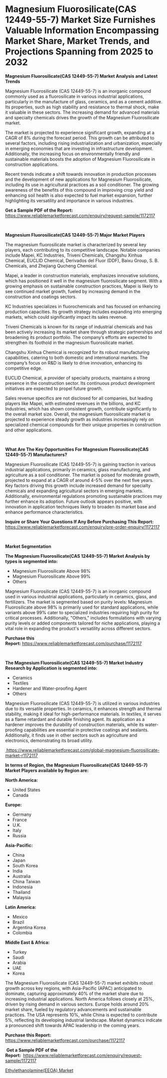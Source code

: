 <p><h1>Magnesium Fluorosilicate(CAS 12449-55-7) Market Size Furnishes Valuable Information Encompassing Market Share, Market Trends, and Projections Spanning from 2025 to 2032</h1></p><p><strong>Magnesium Fluorosilicate(CAS 12449-55-7) Market Analysis and Latest Trends</strong></p>
<p><p>Magnesium Fluorosilicate (CAS 12449-55-7) is an inorganic compound commonly used as a fluorosilicate in various industrial applications, particularly in the manufacture of glass, ceramics, and as a cement additive. Its properties, such as high stability and resistance to thermal shock, make it valuable in these sectors. The increasing demand for advanced materials and specialty chemicals drives the growth of the Magnesium Fluorosilicate market.</p><p>The market is projected to experience significant growth, expanding at a CAGR of 8% during the forecast period. This growth can be attributed to several factors, including rising industrialization and urbanization, especially in emerging economies that are investing in infrastructure development. Additionally, the increasing focus on environmentally friendly and sustainable materials boosts the adoption of Magnesium Fluorosilicate in construction applications.</p><p>Recent trends indicate a shift towards innovation in production processes and the development of new applications for Magnesium Fluorosilicate, including its use in agricultural practices as a soil conditioner. The growing awareness of the benefits of this compound in improving crop yield and enhancing soil health is also expected to fuel market expansion, further highlighting its versatility and importance in various industries.</p></p>
<p><strong>Get a Sample PDF of the Report:&nbsp;</strong> <a href="https://www.reliablemarketforecast.com/enquiry/request-sample/1172117?utm_campaign=3511&utm_medium=2&utm_source=Github&utm_content=ia&utm_term=03042025&utm_id=magnesium-fluorosilicatecas-12449-55-7">https://www.reliablemarketforecast.com/enquiry/request-sample/1172117</a></p>
<p>&nbsp;</p>
<p><strong>Magnesium Fluorosilicate(CAS 12449-55-7) Major Market Players</strong></p>
<p><p>The magnesium fluorosilicate market is characterized by several key players, each contributing to its competitive landscape. Notable companies include Mapei, KC Industries, Triveni Chemicals, Changshu Xinhua Chemical, EUCLID Chemical, Derivados del Fluor (DDF), Baixu Group, S. B. Chemicals, and Zhejiang Qucheng Chemical.</p><p>Mapei, a leader in construction materials, emphasizes innovative solutions, which has positioned it well in the magnesium fluorosilicate segment. With a growing emphasis on sustainable construction practices, Mapei is likely to see continued market growth, fueled by increasing demand in the construction and coatings sectors.</p><p>KC Industries specializes in fluorochemicals and has focused on enhancing production capacities. Its growth strategy includes expanding into emerging markets, which could significantly impact its sales revenue. </p><p>Triveni Chemicals is known for its range of industrial chemicals and has been actively increasing its market share through strategic partnerships and broadening its product portfolio. The company’s efforts are expected to strengthen its foothold in the magnesium fluorosilicate market.</p><p>Changshu Xinhua Chemical is recognized for its robust manufacturing capabilities, catering to both domestic and international markets. The company’s focus on R&D is likely to drive innovation, enhancing its competitive edge.</p><p>EUCLID Chemical, a provider of specialty products, maintains a strong presence in the construction sector. Its continuous product development initiatives are expected to propel future growth.</p><p>Sales revenue specifics are not disclosed for all companies, but leading players like Mapei, with estimated revenues in the billions, and KC Industries, which has shown consistent growth, contribute significantly to the overall market size. Overall, the magnesium fluorosilicate market is projected to experience steady growth as industries increasingly rely on specialized chemical compounds for their unique properties in construction and other applications.</p></p>
<p>&nbsp;</p>
<p><strong>What Are The Key Opportunities For Magnesium Fluorosilicate(CAS 12449-55-7) Manufacturers?</strong></p>
<p><p>Magnesium Fluorosilicate (CAS 12449-55-7) is gaining traction in various industrial applications, primarily in ceramics, glass manufacturing, and agriculture as a soil conditioner. The market is poised for moderate growth, projected to expand at a CAGR of around 4-5% over the next five years. Key factors driving this growth include increased demand for specialty chemicals and expanding agricultural sectors in emerging markets. Additionally, environmental regulations promoting sustainable practices may further enhance its adoption. Future outlook appears positive, with innovation in application techniques likely to broaden its market base and enhance performance characteristics.</p></p>
<p><strong>Inquire or Share Your Questions If Any Before Purchasing This Report:</strong> <a href="https://www.reliablemarketforecast.com/enquiry/pre-order-enquiry/1172117?utm_campaign=3511&utm_medium=2&utm_source=Github&utm_content=ia&utm_term=03042025&utm_id=magnesium-fluorosilicatecas-12449-55-7">https://www.reliablemarketforecast.com/enquiry/pre-order-enquiry/1172117</a></p>
<p>&nbsp;</p>
<p><strong>Market Segmentation</strong></p>
<p><strong>The Magnesium Fluorosilicate(CAS 12449-55-7) Market Analysis by types is segmented into:</strong></p>
<p><ul><li>Magnesium Fluorosilicate Above 98%</li><li>Magnesium Fluorosilicate Above 99%</li><li>Others</li></ul></p>
<p><p>Magnesium Fluorosilicate (CAS 12449-55-7) is an inorganic compound used in various industrial applications, particularly in ceramics, glass, and fertilizers. The market is segmented based on purity levels: Magnesium Fluorosilicate above 98% is primarily used for standard applications, while variants above 99% cater to specialized industries requiring high purity for critical processes. Additionally, "Others," includes formulations with varying purity levels or added components tailored for niche applications, playing a vital role in expanding the product's versatility across different sectors.</p></p>
<p><strong>Purchase this Report:&nbsp;</strong><a href="https://www.reliablemarketforecast.com/purchase/1172117?utm_campaign=3511&utm_medium=2&utm_source=Github&utm_content=ia&utm_term=03042025&utm_id=magnesium-fluorosilicatecas-12449-55-7">https://www.reliablemarketforecast.com/purchase/1172117</a></p>
<p>&nbsp;</p>
<p><strong>The Magnesium Fluorosilicate(CAS 12449-55-7) Market Industry Research by Application is segmented into:</strong></p>
<p><ul><li>Ceramics</li><li>Textiles</li><li>Hardener and Water-proofing Agent</li><li>Others</li></ul></p>
<p><p>Magnesium Fluorosilicate (CAS 12449-55-7) is utilized in various industries due to its versatile properties. In ceramics, it enhances strength and thermal stability, making it ideal for high-performance materials. In textiles, it serves as a flame retardant and durable finishing agent. Its application as a hardener improves the durability of construction materials, while its water-proofing capabilities are essential in protective coatings and sealants. Additionally, it finds use in other sectors such as agriculture and electronics, demonstrating its broad utility.</p></p>
<p><a href="https://www.reliablemarketforecast.com/global-magnesium-fluorosilicate-market-r1172117?utm_campaign=3511&utm_medium=2&utm_source=Github&utm_content=ia&utm_term=03042025&utm_id=magnesium-fluorosilicatecas-12449-55-7">&nbsp;https://www.reliablemarketforecast.com/global-magnesium-fluorosilicate-market-r1172117</a></p>
<p><strong>In terms of Region, the Magnesium Fluorosilicate(CAS 12449-55-7) Market Players available by Region are:</strong></p>
<p>
    <p> <strong> North America: </strong>
        <ul>
            <li>United States</li>
            <li>Canada</li>
        </ul>
        </p> 
    <p> <strong> Europe: </strong>
        <ul>
            <li>Germany</li>
            <li>France</li>
            <li>U.K.</li>
            <li>Italy</li>
            <li>Russia</li>
        </ul>
        </p> 
    <p> <strong> Asia-Pacific: </strong>
        <ul>
            <li>China</li>
            <li>Japan</li>
            <li>South Korea</li>
            <li>India</li>
            <li>Australia</li>
            <li>China Taiwan</li>
            <li>Indonesia</li>
            <li>Thailand</li>
            <li>Malaysia</li>
        </ul>
        </p> 
    <p> <strong> Latin America: </strong>
        <ul>
            <li>Mexico</li>
            <li>Brazil</li>
            <li>Argentina Korea</li>
            <li>Colombia</li>
        </ul>
        </p> 
    <p> <strong> Middle East & Africa: </strong>
        <ul>
            <li>Turkey</li>
            <li>Saudi</li>
            <li>Arabia</li>
            <li>UAE</li>
            <li>Korea</li>
        </ul>
    </p>
    </p>
<p><p>The Magnesium Fluorosilicate (CAS 12449-55-7) market exhibits robust growth across key regions, with Asia-Pacific (APAC) anticipated to dominate, capturing approximately 40% of the market share due to increasing industrial applications. North America follows closely at 25%, driven by rising demand in various sectors. Europe holds around 20% market share, fueled by regulatory advancements and sustainable practices. The USA represents 10%, while China is expected to contribute 5%, reflecting its developing industrial landscape. Market dynamics indicate a pronounced shift towards APAC leadership in the coming years.</p></p>
<p><strong>Purchase this Report: </strong><a href="https://www.reliablemarketforecast.com/purchase/1172117?utm_campaign=3511&utm_medium=2&utm_source=Github&utm_content=ia&utm_term=03042025&utm_id=magnesium-fluorosilicatecas-12449-55-7">https://www.reliablemarketforecast.com/purchase/1172117</a></p>
<p>&nbsp;<strong>Get a Sample PDF of the Report:&nbsp;&nbsp;</strong><a href="https://www.reliablemarketforecast.com/enquiry/request-sample/1172117?utm_campaign=3511&utm_medium=2&utm_source=Github&utm_content=ia&utm_term=03042025&utm_id=magnesium-fluorosilicatecas-12449-55-7">https://www.reliablemarketforecast.com/enquiry/request-sample/1172117</a></p>
<p><strong></strong></p>
<p><p><a href="https://github.com/kukolkasimo5/Market-Research-Report-List-1/blob/main/ethylethanolamineeeoa-market.md?utm_campaign=3511&utm_medium=2&utm_source=Github&utm_content=ia&utm_term=03042025&utm_id=magnesium-fluorosilicatecas-12449-55-7">Ethylethanolamine(EEOA) Market</a></p></p>